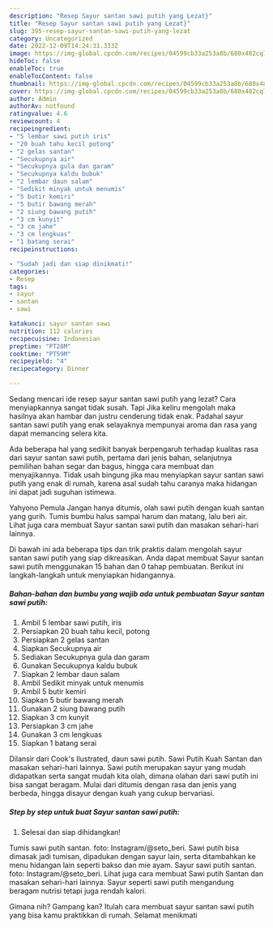 ```yaml
---
description: "Resep Sayur santan sawi putih yang Lezat}"
title: "Resep Sayur santan sawi putih yang Lezat}"
slug: 395-resep-sayur-santan-sawi-putih-yang-lezat
category: Uncategorized
date: 2022-12-09T14:24:31.333Z
image: https://img-global.cpcdn.com/recipes/04599cb33a253a8b/680x482cq70/sayur-santan-sawi-putih-foto-resep-utama.jpg
hideToc: false
enableToc: true
enableTocContent: false
thumbnail: https://img-global.cpcdn.com/recipes/04599cb33a253a8b/680x482cq70/sayur-santan-sawi-putih-foto-resep-utama.jpg
cover: https://img-global.cpcdn.com/recipes/04599cb33a253a8b/680x482cq70/sayur-santan-sawi-putih-foto-resep-utama.jpg
author: Admin
authorAv: notfound
ratingvalue: 4.6
reviewcount: 4
recipeingredient:
- "5 lembar sawi putih iris"
- "20 buah tahu kecil potong"
- "2 gelas santan"
- "Secukupnya air"
- "Secukupnya gula dan garam"
- "Secukupnya kaldu bubuk"
- "2 lembar daun salam"
- "Sedikit minyak untuk menumis"
- "5 butir kemiri"
- "5 butir bawang merah"
- "2 siung bawang putih"
- "3 cm kunyit"
- "3 cm jahe"
- "3 cm lengkuas"
- "1 batang serai"
recipeinstructions:

- "Sudah jadi dan siap dinikmati!"
categories:
- Resep
tags:
- sayur
- santan
- sawi

katakunci: sayur santan sawi 
nutrition: 112 calories
recipecuisine: Indonesian
preptime: "PT28M"
cooktime: "PT59M"
recipeyield: "4"
recipecategory: Dinner

---
```



Sedang mencari ide resep sayur santan sawi putih yang lezat? Cara menyiapkannya sangat tidak susah. Tapi Jika keliru mengolah maka hasilnya akan hambar dan justru cenderung tidak enak. Padahal sayur santan sawi putih yang enak selayaknya mempunyai aroma dan rasa yang dapat memancing selera kita.


Ada beberapa hal yang sedikit banyak berpengaruh terhadap kualitas rasa dari sayur santan sawi putih, pertama dari jenis bahan, selanjutnya pemilihan bahan segar dan bagus, hingga cara membuat dan menyajikannya. Tidak usah bingung jika mau menyiapkan sayur santan sawi putih yang enak di rumah, karena asal sudah tahu caranya maka hidangan ini dapat jadi suguhan istimewa.

Yahyono Pemula Jangan hanya ditumis, olah sawi putih dengan kuah santan yang gurih. Tumis bumbu halus sampai harum dan matang, lalu beri air. Lihat juga cara membuat Sayur santan sawi putih dan masakan sehari-hari lainnya.


Di bawah ini ada beberapa tips dan trik praktis dalam mengolah sayur santan sawi putih yang siap dikreasikan. Anda dapat membuat Sayur santan sawi putih menggunakan 15 bahan dan 0 tahap pembuatan. Berikut ini langkah-langkah untuk menyiapkan hidangannya.

<!--inarticleads1-->

##### Bahan-bahan dan bumbu yang wajib ada untuk pembuatan Sayur santan sawi putih:

1. Ambil 5 lembar sawi putih, iris
1. Persiapkan 20 buah tahu kecil, potong
1. Persiapkan 2 gelas santan
1. Siapkan Secukupnya air
1. Sediakan Secukupnya gula dan garam
1. Gunakan Secukupnya kaldu bubuk
1. Siapkan 2 lembar daun salam
1. Ambil Sedikit minyak untuk menumis
1. Ambil 5 butir kemiri
1. Siapkan 5 butir bawang merah
1. Gunakan 2 siung bawang putih
1. Siapkan 3 cm kunyit
1. Persiapkan 3 cm jahe
1. Gunakan 3 cm lengkuas
1. Siapkan 1 batang serai


Dilansir dari Cook&#39;s Ilustrated, daun sawi putih. Sawi Putih Kuah Santan dan masakan sehari-hari lainnya. Sawi putih merupakan sayur yang mudah didapatkan serta sangat mudah kita olah, dimana olahan dari sawi putih ini bisa sangat beragam. Mulai dari ditumis dengan rasa dan jenis yang berbeda, hingga disayur dengan kuah yang cukup bervariasi. 

<!--inarticleads2-->

##### Step by step untuk buat Sayur santan sawi putih:


1. Selesai dan siap dihidangkan!

Tumis sawi putih santan. foto: Instagram/@seto_beri. Sawi putih bisa dimasak jadi tumisan, dipadukan dengan sayur lain, serta ditambahkan ke menu hidangan lain seperti bakso dan mie ayam. Sayur sawi putih santan. foto: Instagram/@seto_beri. Lihat juga cara membuat Sawi putih Santan dan masakan sehari-hari lainnya. Sayur seperti sawi putih mengandung beragam nutrisi tetapi juga rendah kalori. 

Gimana nih? Gampang kan? Itulah cara membuat sayur santan sawi putih yang bisa kamu praktikkan di rumah. Selamat menikmati
